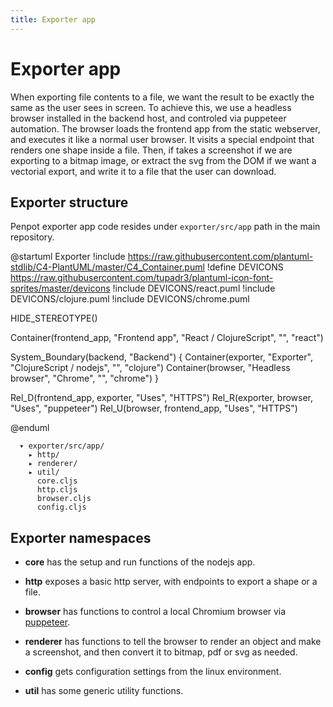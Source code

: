 ```yaml
---
title: Exporter app
---
```


# Exporter app

When exporting file contents to a file, we want the result to be exactly the
same as the user sees in screen. To achieve this, we use a headless browser
installed in the backend host, and controled via puppeteer automation. The
browser loads the frontend app from the static webserver, and executes it like
a normal user browser. It visits a special endpoint that renders one shape
inside a file. Then, if takes a screenshot if we are exporting to a bitmap
image, or extract the svg from the DOM if we want a vectorial export, and write
it to a file that the user can download.

## Exporter structure

Penpot exporter app code resides under <code class="language-text">exporter/src/app</code> path in the main repository.

@startuml Exporter
!include https://raw.githubusercontent.com/plantuml-stdlib/C4-PlantUML/master/C4_Container.puml
!define DEVICONS https://raw.githubusercontent.com/tupadr3/plantuml-icon-font-sprites/master/devicons
!include DEVICONS/react.puml
!include DEVICONS/clojure.puml
!include DEVICONS/chrome.puml

HIDE_STEREOTYPE()

Container(frontend_app, "Frontend app", "React / ClojureScript", "", "react")

System_Boundary(backend, "Backend") {
    Container(exporter, "Exporter", "ClojureScript / nodejs", "", "clojure")
    Container(browser, "Headless browser", "Chrome", "", "chrome")
}

Rel_D(frontend_app, exporter, "Uses", "HTTPS")
Rel_R(exporter, browser, "Uses", "puppeteer")
Rel_U(browser, frontend_app, "Uses", "HTTPS")

@enduml

```text
  ▾ exporter/src/app/
    ▸ http/
    ▸ renderer/
    ▸ util/
      core.cljs
      http.cljs
      browser.cljs
      config.cljs
```

## Exporter namespaces

* **core** has the setup and run functions of the nodejs app.

* **http** exposes a basic http server, with endpoints to export a shape or a
  file.

* **browser** has functions to control a local Chromium browser via
  [puppeteer](https://puppeteer.github.io/puppeteer).

* **renderer** has functions to tell the browser to render an object and make a
  screenshot, and then convert it to bitmap, pdf or svg as needed.

* **config** gets configuration settings from the linux environment.

* **util** has some generic utility functions.
